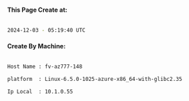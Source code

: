 
   
#### This Page Create at:

```bash

2024-12-03 - 05:19:40 UTC

```

#### Create By Machine:

```bash

Host Name : fv-az777-148

platform  : Linux-6.5.0-1025-azure-x86_64-with-glibc2.35

Ip Local  : 10.1.0.55

```

